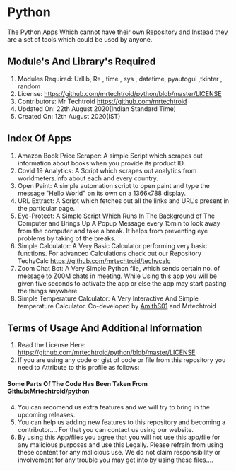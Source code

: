 # Python
The Python Apps Which cannot have their own Repository and Instead they are a set of tools which could be used by anyone.
## Module's And Library's Required
1. Modules Required: Urllib, Re , time , sys , datetime, pyautogui ,tkinter , random 
2. License:  https://github.com/mrtechtroid/python/blob/master/LICENSE
3. Contributors: Mr Techtroid https://github.com/mrtechtroid
4. Updated On: 22th August 2020(Indian Standard Time)
5. Created On: 12th August 2020(IST)
## Index Of Apps
1. Amazon Book Price Scraper: A simple Script which scrapes out information about books when you provide its product ID.
2. Covid 19 Analytics: A Script which scrapes out analytics from worldmeters.info about each and every country.
3. Open Paint: A simple automation script to open paint and type the message "Hello World" on its own on a 1366x788 display.
4. URL Extract: A Script which fetches out all the links and URL's present in the particular page.
5. Eye-Protect: A Simple Script Which Runs In The Background of The Computer and Brings Up A Popup Message every 15min to look away from the computer and take a break. It helps from preventing eye problems by taking of the breaks. 
6. Simple Calculator: A Very Basic Calculator performing very basic functions. For advanced Calculations check out our Repository TechyCalc https://github.com/mrtechtroid/techycalc
7. Zoom Chat Bot: A Very Simple Python file, which sends certain no. of message to Z00M chats in meeting. While Using this app you will be given five seconds to activate the app or else the app may start pasting the things anywhere. 
8. Simple Temperature Calculator: A Very Interactive And Simple temperature Calculator. Co-developed by [AmithS01](https://github.com/AmithS01) and Mrtechtroid
## Terms of Usage And Additional Information
1. Read the License Here: https://github.com/mrtechtroid/python/blob/master/LICENSE
2. If you are using any code or gist of code or file from this repository you need to Attribute to this profile as follows:  
#### Some Parts Of The Code Has Been Taken From Github:Mrtechtroid/python  
4. You can recomend us extra features and we will try to bring in the upcoming releases. 
5. You can help us adding new features to this repository and becoming a contributor.... For that you can contact us using our website. 
6. By using this App/files you agree that you will not use this app/file for any malicious purposes and use this Legally.  Please refrain from using these content for any malicious use. We do not claim responsibility or involvement for any trouble you may get into by using these files....

